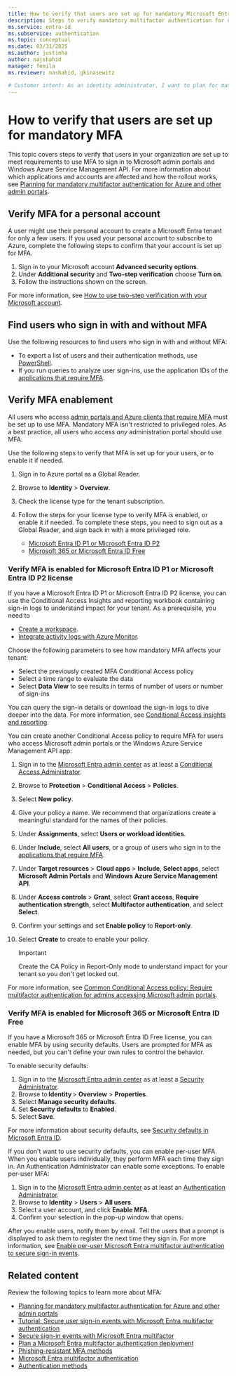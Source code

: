 ```yaml
---
title: How to verify that users are set up for mandatory Microsoft Entra multifactor authentication (MFA) 
description: Steps to verify mandatory multifactor authentication for users who sign in to Azure and other management portals.
ms.service: entra-id
ms.subservice: authentication
ms.topic: conceptual
ms.date: 03/31/2025
ms.author: justinha
author: najshahid
manager: femila
ms.reviewer: nashahid, gkinasewitz

# Customer intent: As an identity administrator, I want to plan for mandatory MFA for users who sign in to Azure portal.
---
```

# How to verify that users are set up for mandatory MFA

This topic covers steps to verify that users in your organization are set up to meet requirements to use MFA to sign in to Microsoft admin portals and Windows Azure Service Management API. For more information about which applications and accounts are affected and how the rollout works, see [Planning for mandatory multifactor authentication for Azure and other admin portals](concept-mandatory-multifactor-authentication.md).

## Verify MFA for a personal account

A user might use their personal account to create a Microsoft Entra tenant for only a few users. If you used your personal account to subscribe to Azure, complete the following steps to confirm that your account is set up for MFA.

1. Sign in to your Microsoft account **Advanced security options**.
1. Under **Additional security** and **Two-step verification** choose **Turn on**.
1. Follow the instructions shown on the screen.

For more information, see [How to use two-step verification with your Microsoft account](https://support.microsoft.com/account-billing/how-to-use-two-step-verification-with-your-microsoft-account-c7910146-672f-01e9-50a0-93b4585e7eb4).

## Find users who sign in with and without MFA
Use the following resources to find users who sign in with and without MFA: 

- To export a list of users and their authentication methods, use [PowerShell](https://aka.ms/AzMFA).
- If you run queries to analyze user sign-ins, use the application IDs of the [applications that require MFA](concept-mandatory-multifactor-authentication.md#applications). 

## Verify MFA enablement
All users who access [admin portals and Azure clients that require MFA](concept-mandatory-multifactor-authentication.md#applications) must be set up to use MFA. Mandatory MFA isn't restricted to privileged roles. As a best practice, all users who access *any* administration portal should use MFA. 

Use the following steps to verify that MFA is set up for your users, or to enable it if needed. 

1. Sign in to Azure portal as a Global Reader.
1. Browse to **Identity** > **Overview**.
1. Check the license type for the tenant subscription. 
1. Follow the steps for your license type to verify MFA is enabled, or enable it if needed. To complete these steps, you need to sign out as a Global Reader, and sign back in with a more privileged role.

   - [Microsoft Entra ID P1 or Microsoft Entra ID P2](#verify-mfa-is-enabled-for-microsoft-entra-id-p1-or-microsoft-entra-id-p2-license) 
   - [Microsoft 365 or Microsoft Entra ID Free](#verify-mfa-is-enabled-for-microsoft-365-or-microsoft-entra-id-free)

### Verify MFA is enabled for Microsoft Entra ID P1 or Microsoft Entra ID P2 license

If you have a Microsoft Entra ID P1 or Microsoft Entra ID P2 license, you can use the Conditional Access Insights and reporting workbook containing sign-in logs to understand impact for your tenant. 
As a prerequisite, you need to 

- [Create a workspace](/azure/azure-monitor/logs/quick-create-workspace).
- [Integrate activity logs with Azure Monitor](/entra/identity/monitoring-health/howto-integrate-activity-logs-with-azure-monitor-logs).

Choose the following parameters to see how mandatory MFA affects your tenant:

- Select the previously created MFA Conditional Access policy
- Select a time range to evaluate the data
- Select **Data View** to see results in terms of number of users or number of sign-ins

You can query the sign-in details or download the sign-in logs to dive deeper into the data. For more information, see [Conditional Access insights and reporting](/entra/identity/conditional-access/howto-conditional-access-insights-reporting).


You can create another Conditional Access policy to require MFA for users who access Microsoft admin portals or the Windows Azure Service Management API app:  

1. Sign in to the [Microsoft Entra admin center](https://entra.microsoft.com) as at least a [Conditional Access Administrator](../role-based-access-control/permissions-reference.md#conditional-access-administrator).
1. Browse to **Protection** > **Conditional Access** > **Policies**.
1. Select **New policy**.
1. Give your policy a name. We recommend that organizations create a meaningful standard for the names of their policies.
1. Under **Assignments**, select **Users or workload identities**.
1. Under **Include**, select **All users**, or a group of users who sign in to the [applications that require MFA](concept-mandatory-multifactor-authentication.md#applications).
1. Under **Target resources** > **Cloud apps** > **Include**, **Select apps**, select **Microsoft Admin Portals** and **Windows Azure Service Management API**.
1. Under **Access controls** > **Grant**, select **Grant access**, **Require authentication strength**, select **Multifactor authentication**, and select **Select**.
1. Confirm your settings and set **Enable policy** to **Report-only**. 
1. Select **Create** to create to enable your policy.

   >[!Important] 
   >Create the CA Policy in Report-Only mode to understand impact for your tenant so you don't get locked out.

For more information, see [Common Conditional Access policy: Require multifactor authentication for admins accessing Microsoft admin portals](~/identity/conditional-access/how-to-policy-mfa-admin-portals.md). 

### Verify MFA is enabled for Microsoft 365 or Microsoft Entra ID Free

If you have a Microsoft 365 or Microsoft Entra ID Free license, you can enable MFA by using security defaults. Users are prompted for MFA as needed, but you can't define your own rules to control the behavior.

To enable security defaults:

1. Sign in to the [Microsoft Entra admin center](https://entra.microsoft.com) as at least a [Security Administrator](~/identity/role-based-access-control/permissions-reference.md#security-administrator).
1. Browse to **Identity** > **Overview** > **Properties**.
1. Select **Manage security defaults**.
1. Set **Security defaults** to **Enabled**.
1. Select **Save**.

For more information about security defaults, see [Security defaults in Microsoft Entra ID](~/fundamentals/security-defaults.md).

If you don't want to use security defaults, you can enable per-user MFA. When you enable users individually, they perform MFA each time they sign in. An Authentication Administrator can enable some exceptions. To enable per-user MFA:
  
1. Sign in to the [Microsoft Entra admin center](https://entra.microsoft.com) as at least an [Authentication Administrator](~/identity/role-based-access-control/permissions-reference.md#authentication-administrator).
1. Browse to **Identity** > **Users** > **All users**.
1. Select a user account, and click **Enable MFA**.
1. Confirm your selection in the pop-up window that opens.

After you enable users, notify them by email. Tell the users that a prompt is displayed to ask them to register the next time they sign in. For more information, see [Enable per-user Microsoft Entra multifactor authentication to secure sign-in events](howto-mfa-userstates.md).


## Related content 

Review the following topics to learn more about MFA:

- [Planning for mandatory multifactor authentication for Azure and other admin portals](concept-mandatory-multifactor-authentication.md)
- [Tutorial: Secure user sign-in events with Microsoft Entra multifactor authentication](~/identity/authentication/tutorial-enable-azure-mfa.md)
- [Secure sign-in events with Microsoft Entra multifactor](~/identity/authentication/tutorial-enable-azure-mfa.md)
- [Plan a Microsoft Entra multifactor authentication deployment](~/identity/authentication/howto-mfa-getstarted.md)
- [Phishing-resistant MFA methods](~/identity/authentication/phishing-resistant-authentication-videos.md)
- [Microsoft Entra multifactor authentication](~/identity/authentication/concept-mfa-howitworks.md) 
- [Authentication methods](~/identity/authentication/concept-authentication-methods.md)